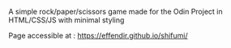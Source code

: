 A simple rock/paper/scissors game made for the Odin Project in HTML/CSS/JS with minimal styling

Page accessible at : https://effendir.github.io/shifumi/
